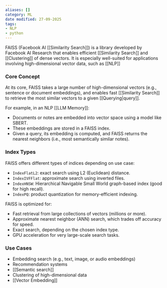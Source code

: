 ```yaml
---
aliases: []
category: ML
date modified: 27-09-2025
tags:
- NLP
- python
---
```

FAISS (Facebook AI [[Similarity Search]]) is a library developed by Facebook AI Research that enables efficient [[Similarity Search]] and [[Clustering]] of dense vectors. It is especially well-suited for applications involving high-dimensional vector data, such as [[NLP]]
### Core Concept

At its core, FAISS takes a large number of high-dimensional vectors (e.g., sentence or document embeddings), and enables fast [[Similarity Search]] to retrieve the most similar vectors to a given [[Querying|query]].

For example, in an NLP [[LLM Memory]]:
- Documents or notes are embedded into vector space using a model like SBERT.
- These embeddings are stored in a FAISS index.
- Given a query, its embedding is computed, and FAISS returns the nearest neighbors (i.e., most semantically similar notes).
### Index Types

FAISS offers different types of indices depending on use case:
- `IndexFlatL2`: exact search using L2 (Euclidean) distance.
- `IndexIVFFlat`: approximate search using inverted files.
- `IndexHNSW`: Hierarchical Navigable Small World graph-based index (good for high recall).
- `IndexPQ`: product quantization for memory-efficient indexing.

FAISS is optimized for:
- Fast retrieval from large collections of vectors (millions or more).
- Approximate nearest neighbor (ANN) search, which trades off accuracy for speed.
- Exact search, depending on the chosen index type.
- GPU acceleration for very large-scale search tasks.
### Use Cases

- Embedding search (e.g., text, image, or audio embeddings)
- Recommendation systems
- [[Semantic search]]
- Clustering of high-dimensional data
- [[Vector Embedding]]